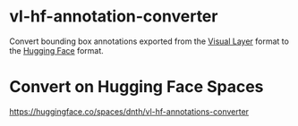 # vl-hf-annotation-converter

Convert bounding box annotations exported from the [Visual Layer](https://app.visual-layer.com/) format to the [Hugging Face](https://huggingface.co/) format.




# Convert on Hugging Face Spaces

https://huggingface.co/spaces/dnth/vl-hf-annotations-converter